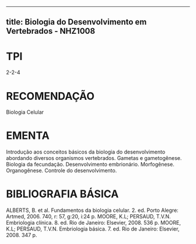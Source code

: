 
---
title: Biologia do Desenvolvimento em Vertebrados - NHZ1008 
---

# TPI

2-2-4

# RECOMENDAÇÃO

Biologia Celular

# EMENTA

Introdução aos conceitos básicos da biologia do desenvolvimento abordando diversos organismos vertebrados. Gametas e gametogênese. Biologia da fecundação. Desenvolvimento embrionário. Morfogênese. Organogênese. Controle do desenvolvimento.

# BIBLIOGRAFIA BÁSICA

ALBERTS, B. et al. Fundamentos da biologia celular. 2. ed. Porto Alegre: Artmed, 2006. 740, r: 57, g:20, i:24 p.
MOORE, K.L; PERSAUD, T.V.N. Embriologia clínica. 8. ed. Rio de Janeiro: Elsevier, 2008. 536 p.
MOORE, K.L; PERSAUD, T.V.N. Embriologia básica. 7. ed. Rio de Janeiro: Elsevier, 2008. 347 p.
        